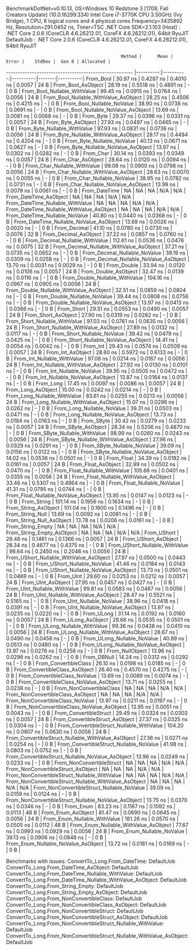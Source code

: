 
BenchmarkDotNet=v0.10.13, OS=Windows 10 Redstone 3 [1709, Fall Creators Update] (10.0.16299.334)
Intel Core i7-3770K CPU 3.50GHz (Ivy Bridge), 1 CPU, 8 logical cores and 4 physical cores
Frequency=3435892 Hz, Resolution=291.0452 ns, Timer=TSC
.NET Core SDK=2.1.103
  [Host]     : .NET Core 2.0.6 (CoreCLR 4.6.26212.01, CoreFX 4.6.26212.01), 64bit RyuJIT
  DefaultJob : .NET Core 2.0.6 (CoreCLR 4.6.26212.01, CoreFX 4.6.26212.01), 64bit RyuJIT


                                                Method |      Mean |     Error |    StdDev |  Gen 0 | Allocated |
------------------------------------------------------ |----------:|----------:|----------:|-------:|----------:|
                                             From_Bool |  30.97 ns | 0.4287 ns | 0.4010 ns | 0.0057 |      24 B |
                                    From_Bool_AsObject |  28.19 ns | 0.5518 ns | 0.4891 ns |      - |       0 B |
                          From_Bool_Nullable_WithValue |  99.45 ns | 0.0915 ns | 0.0764 ns | 0.0056 |      24 B |
                 From_Bool_Nullable_WithValue_AsObject |  28.25 ns | 0.4506 ns | 0.4215 ns |      - |       0 B |
                            From_Bool_Nullable_NoValue |  38.90 ns | 0.0738 ns | 0.0691 ns |      - |       0 B |
                   From_Bool_Nullable_NoValue_AsObject |  13.69 ns | 0.0081 ns | 0.0068 ns |      - |       0 B |
                                             From_Byte |  29.37 ns | 0.0396 ns | 0.0331 ns | 0.0057 |      24 B |
                                    From_Byte_AsObject |  27.93 ns | 0.0497 ns | 0.0465 ns |      - |       0 B |
                          From_Byte_Nullable_WithValue |  97.93 ns | 0.0831 ns | 0.0736 ns | 0.0056 |      24 B |
                 From_Byte_Nullable_WithValue_AsObject |  28.17 ns | 0.4494 ns | 0.4204 ns |      - |       0 B |
                            From_Byte_Nullable_NoValue |  40.13 ns | 0.0671 ns | 0.0627 ns |      - |       0 B |
                   From_Byte_Nullable_NoValue_AsObject |  13.97 ns | 0.0302 ns | 0.0282 ns |      - |       0 B |
                                             From_Char |  30.14 ns | 0.0393 ns | 0.0349 ns | 0.0057 |      24 B |
                                    From_Char_AsObject |  28.64 ns | 0.0120 ns | 0.0094 ns |      - |       0 B |
                          From_Char_Nullable_WithValue |  99.08 ns | 0.0900 ns | 0.0798 ns | 0.0056 |      24 B |
                 From_Char_Nullable_WithValue_AsObject |  28.63 ns | 0.0070 ns | 0.0055 ns |      - |       0 B |
                            From_Char_Nullable_NoValue |  38.95 ns | 0.0782 ns | 0.0731 ns |      - |       0 B |
                   From_Char_Nullable_NoValue_AsObject |  13.99 ns | 0.0079 ns | 0.0061 ns |      - |       0 B |
                                         From_DateTime |        NA |        NA |        NA |    N/A |       N/A |
                                From_DateTime_AsObject |        NA |        NA |        NA |    N/A |       N/A |
                      From_DateTime_Nullable_WithValue |        NA |        NA |        NA |    N/A |       N/A |
             From_DateTime_Nullable_WithValue_AsObject |        NA |        NA |        NA |    N/A |       N/A |
                        From_DateTime_Nullable_NoValue |  40.80 ns | 0.0440 ns | 0.0368 ns |      - |       0 B |
               From_DateTime_Nullable_NoValue_AsObject |  13.69 ns | 0.0026 ns | 0.0020 ns |      - |       0 B |
                                          From_Decimal |  41.10 ns | 0.0780 ns | 0.0730 ns | 0.0076 |      32 B |
                                 From_Decimal_AsObject |  37.22 ns | 0.0857 ns | 0.0760 ns |      - |       0 B |
                       From_Decimal_Nullable_WithValue | 112.61 ns | 0.0536 ns | 0.0476 ns | 0.0075 |      32 B |
              From_Decimal_Nullable_WithValue_AsObject |  37.21 ns | 0.0735 ns | 0.0652 ns |      - |       0 B |
                         From_Decimal_Nullable_NoValue |  39.19 ns | 0.0309 ns | 0.0258 ns |      - |       0 B |
                From_Decimal_Nullable_NoValue_AsObject |  13.70 ns | 0.0031 ns | 0.0029 ns |      - |       0 B |
                                           From_Double |  33.94 ns | 0.0120 ns | 0.0106 ns | 0.0057 |      24 B |
                                  From_Double_AsObject |  32.47 ns | 0.0139 ns | 0.0116 ns |      - |       0 B |
                        From_Double_Nullable_WithValue | 104.16 ns | 0.0967 ns | 0.0905 ns | 0.0056 |      24 B |
               From_Double_Nullable_WithValue_AsObject |  32.51 ns | 0.0859 ns | 0.0804 ns |      - |       0 B |
                          From_Double_Nullable_NoValue |  39.44 ns | 0.0808 ns | 0.0756 ns |      - |       0 B |
                 From_Double_Nullable_NoValue_AsObject |  13.97 ns | 0.0413 ns | 0.0366 ns |      - |       0 B |
                                            From_Short |  29.51 ns | 0.0553 ns | 0.0490 ns | 0.0057 |      24 B |
                                   From_Short_AsObject |  27.90 ns | 0.0319 ns | 0.0282 ns |      - |       0 B |
                         From_Short_Nullable_WithValue |  97.03 ns | 0.0761 ns | 0.0635 ns | 0.0056 |      24 B |
                From_Short_Nullable_WithValue_AsObject |  27.89 ns | 0.0132 ns | 0.0117 ns |      - |       0 B |
                           From_Short_Nullable_NoValue |  39.42 ns | 0.0479 ns | 0.0425 ns |      - |       0 B |
                  From_Short_Nullable_NoValue_AsObject |  14.41 ns | 0.0054 ns | 0.0042 ns |      - |       0 B |
                                              From_Int |  29.43 ns | 0.0574 ns | 0.0509 ns | 0.0057 |      24 B |
                                     From_Int_AsObject |  28.60 ns | 0.5972 ns | 0.6133 ns |      - |       0 B |
                           From_Int_Nullable_WithValue |  97.08 ns | 0.0214 ns | 0.0167 ns | 0.0056 |      24 B |
                  From_Int_Nullable_WithValue_AsObject |  27.92 ns | 0.0130 ns | 0.0101 ns |      - |       0 B |
                             From_Int_Nullable_NoValue |  39.95 ns | 0.0505 ns | 0.0472 ns |      - |       0 B |
                    From_Int_Nullable_NoValue_AsObject |  13.87 ns | 0.0164 ns | 0.0137 ns |      - |       0 B |
                                             From_Long |  17.45 ns | 0.0097 ns | 0.0086 ns | 0.0057 |      24 B |
                                    From_Long_AsObject |  15.00 ns | 0.0242 ns | 0.0214 ns |      - |       0 B |
                          From_Long_Nullable_WithValue |  83.61 ns | 0.0255 ns | 0.0213 ns | 0.0056 |      24 B |
                 From_Long_Nullable_WithValue_AsObject |  15.07 ns | 0.0296 ns | 0.0262 ns |      - |       0 B |
                            From_Long_Nullable_NoValue |  39.31 ns | 0.0503 ns | 0.0471 ns |      - |       0 B |
                   From_Long_Nullable_NoValue_AsObject |  13.73 ns | 0.0184 ns | 0.0163 ns |      - |       0 B |
                                            From_SByte |  30.42 ns | 0.0279 ns | 0.0233 ns | 0.0057 |      24 B |
                                   From_SByte_AsObject |  28.34 ns | 0.5206 ns | 0.4870 ns |      - |       0 B |
                         From_SByte_Nullable_WithValue |  98.99 ns | 0.0260 ns | 0.0243 ns | 0.0056 |      24 B |
                From_SByte_Nullable_WithValue_AsObject |  27.96 ns | 0.0329 ns | 0.0291 ns |      - |       0 B |
                           From_SByte_Nullable_NoValue |  39.09 ns | 0.0156 ns | 0.0122 ns |      - |       0 B |
                  From_SByte_Nullable_NoValue_AsObject |  14.02 ns | 0.0536 ns | 0.0501 ns |      - |       0 B |
                                            From_Float |  34.39 ns | 0.0182 ns | 0.0161 ns | 0.0057 |      24 B |
                                   From_Float_AsObject |  32.99 ns | 0.0502 ns | 0.0470 ns |      - |       0 B |
                         From_Float_Nullable_WithValue | 105.68 ns | 0.0401 ns | 0.0355 ns | 0.0056 |      24 B |
                From_Float_Nullable_WithValue_AsObject |  33.46 ns | 0.5307 ns | 0.4964 ns |      - |       0 B |
                           From_Float_Nullable_NoValue |  41.31 ns | 0.0795 ns | 0.0744 ns |      - |       0 B |
                  From_Float_Nullable_NoValue_AsObject |  13.95 ns | 0.0147 ns | 0.0123 ns |      - |       0 B |
                                           From_String | 101.14 ns | 0.1956 ns | 0.1634 ns |      - |       0 B |
                                  From_String_AsObject | 101.04 ns | 0.1600 ns | 0.1496 ns |      - |       0 B |
                                      From_String_Null |  13.69 ns | 0.0092 ns | 0.0081 ns |      - |       0 B |
                             From_String_Null_AsObject |  13.78 ns | 0.0206 ns | 0.0161 ns |      - |       0 B |
                                     From_String_Empty |        NA |        NA |        NA |    N/A |       N/A |
                            From_String_Empty_AsObject |        NA |        NA |        NA |    N/A |       N/A |
                                           From_UShort |  29.48 ns | 0.1461 ns | 0.1366 ns | 0.0057 |      24 B |
                                  From_UShort_AsObject |  28.34 ns | 0.4677 ns | 0.4375 ns |      - |       0 B |
                        From_UShort_Nullable_WithValue |  98.64 ns | 0.2450 ns | 0.2046 ns | 0.0056 |      24 B |
               From_UShort_Nullable_WithValue_AsObject |  27.97 ns | 0.0500 ns | 0.0443 ns |      - |       0 B |
                          From_UShort_Nullable_NoValue |  41.46 ns | 0.0184 ns | 0.0143 ns |      - |       0 B |
                 From_UShort_Nullable_NoValue_AsObject |  13.73 ns | 0.0501 ns | 0.0469 ns |      - |       0 B |
                                             From_UInt |  29.60 ns | 0.0253 ns | 0.0212 ns | 0.0057 |      24 B |
                                    From_UInt_AsObject |  27.95 ns | 0.0457 ns | 0.0427 ns |      - |       0 B |
                          From_UInt_Nullable_WithValue |  99.81 ns | 0.0583 ns | 0.0487 ns | 0.0056 |      24 B |
                 From_UInt_Nullable_WithValue_AsObject |  28.47 ns | 0.5521 ns | 0.5165 ns |      - |       0 B |
                            From_UInt_Nullable_NoValue |  38.96 ns | 0.0418 ns | 0.0391 ns |      - |       0 B |
                   From_UInt_Nullable_NoValue_AsObject |  13.97 ns | 0.0235 ns | 0.0220 ns |      - |       0 B |
                                            From_ULong |  31.14 ns | 0.0192 ns | 0.0160 ns | 0.0057 |      24 B |
                                   From_ULong_AsObject |  28.68 ns | 0.0535 ns | 0.0501 ns |      - |       0 B |
                         From_ULong_Nullable_WithValue |  99.36 ns | 0.0438 ns | 0.0410 ns | 0.0056 |      24 B |
                From_ULong_Nullable_WithValue_AsObject |  28.67 ns | 0.0490 ns | 0.0458 ns |      - |       0 B |
                           From_ULong_Nullable_NoValue |  40.89 ns | 0.0513 ns | 0.0480 ns |      - |       0 B |
                  From_ULong_Nullable_NoValue_AsObject |  13.97 ns | 0.0276 ns | 0.0258 ns |      - |       0 B |
                                       From_NullObject |  13.96 ns | 0.0296 ns | 0.0262 ns |      - |       0 B |
                                           From_DBNull |  14.24 ns | 0.0312 ns | 0.0292 ns |      - |       0 B |
                                 From_ConvertibleClass |  26.10 ns | 0.0198 ns | 0.0185 ns |      - |       0 B |
                        From_ConvertibleClass_AsObject |  26.40 ns | 0.4570 ns | 0.4275 ns |      - |       0 B |
                         From_ConvertibleClass_NoValue |  13.69 ns | 0.0089 ns | 0.0074 ns |      - |       0 B |
                From_ConvertibleClass_NoValue_AsObject |  13.71 ns | 0.0255 ns | 0.0238 ns |      - |       0 B |
                              From_NonConvertibleClass |        NA |        NA |        NA |    N/A |       N/A |
                     From_NonConvertibleClass_AsObject |        NA |        NA |        NA |    N/A |       N/A |
                      From_NonConvertibleClass_NoValue |  13.97 ns | 0.0211 ns | 0.0197 ns |      - |       0 B |
             From_NonConvertibleClass_NoValue_AsObject |  13.95 ns | 0.0051 ns | 0.0043 ns |      - |       0 B |
                                From_ConvertibleStruct |  29.49 ns | 0.0324 ns | 0.0303 ns | 0.0057 |      24 B |
                       From_ConvertibleStruct_AsObject |  27.37 ns | 0.0325 ns | 0.0304 ns |      - |       0 B |
             From_ConvertibleStruct_Nullable_WithValue | 104.20 ns | 0.0807 ns | 0.0630 ns | 0.0056 |      24 B |
    From_ConvertibleStruct_Nullable_WithValue_AsObject |  27.36 ns | 0.0271 ns | 0.0254 ns |      - |       0 B |
               From_ConvertibleStruct_Nullable_NoValue |  41.98 ns | 0.0803 ns | 0.0752 ns |      - |       0 B |
      From_ConvertibleStruct_Nullable_NoValue_AsObject |  13.96 ns | 0.0249 ns | 0.0233 ns |      - |       0 B |
                             From_NonConvertibleStruct |        NA |        NA |        NA |    N/A |       N/A |
                    From_NonConvertibleStruct_AsObject |        NA |        NA |        NA |    N/A |       N/A |
          From_NonConvertibleStruct_Nullable_WithValue |        NA |        NA |        NA |    N/A |       N/A |
 From_NonConvertibleStruct_Nullable_WithValue_AsObject |        NA |        NA |        NA |    N/A |       N/A |
            From_NonConvertibleStruct_Nullable_NoValue |  39.09 ns | 0.0159 ns | 0.0124 ns |      - |       0 B |
   From_NonConvertibleStruct_Nullable_NoValue_AsObject |  13.75 ns | 0.0370 ns | 0.0346 ns |      - |       0 B |
                                             From_Enum |  83.23 ns | 0.1167 ns | 0.1092 ns | 0.0113 |      48 B |
                                    From_Enum_AsObject |  81.47 ns | 0.0690 ns | 0.0645 ns | 0.0056 |      24 B |
                          From_Enum_Nullable_WithValue | 181.26 ns | 0.0570 ns | 0.0505 ns | 0.0112 |      48 B |
                 From_Enum_Nullable_WithValue_AsObject |  77.67 ns | 0.0993 ns | 0.0929 ns | 0.0056 |      24 B |
                            From_Enum_Nullable_NoValue |  39.13 ns | 0.0906 ns | 0.0848 ns |      - |       0 B |
                   From_Enum_Nullable_NoValue_AsObject |  13.72 ns | 0.0181 ns | 0.0169 ns |      - |       0 B |

Benchmarks with issues:
  ConvertTo_Long.From_DateTime: DefaultJob
  ConvertTo_Long.From_DateTime_AsObject: DefaultJob
  ConvertTo_Long.From_DateTime_Nullable_WithValue: DefaultJob
  ConvertTo_Long.From_DateTime_Nullable_WithValue_AsObject: DefaultJob
  ConvertTo_Long.From_String_Empty: DefaultJob
  ConvertTo_Long.From_String_Empty_AsObject: DefaultJob
  ConvertTo_Long.From_NonConvertibleClass: DefaultJob
  ConvertTo_Long.From_NonConvertibleClass_AsObject: DefaultJob
  ConvertTo_Long.From_NonConvertibleStruct: DefaultJob
  ConvertTo_Long.From_NonConvertibleStruct_AsObject: DefaultJob
  ConvertTo_Long.From_NonConvertibleStruct_Nullable_WithValue: DefaultJob
  ConvertTo_Long.From_NonConvertibleStruct_Nullable_WithValue_AsObject: DefaultJob
